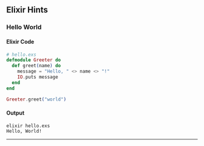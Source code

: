 ## Elixir Hints

### Hello World

#### Elixir Code

```elixir
# hello.exs
defmodule Greeter do
  def greet(name) do
    message = "Hello, " <> name <> "!"
    IO.puts message
  end
end

Greeter.greet("world")
```

#### Output

```shell
elixir hello.exs
Hello, World!
```

<hr>
